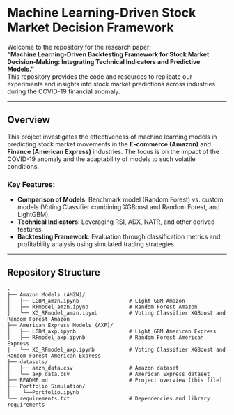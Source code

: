 # Machine Learning-Driven Stock Market Decision Framework

Welcome to the repository for the research paper:  
**“Machine Learning-Driven Backtesting Framework for Stock Market Decision-Making: Integrating Technical Indicators and Predictive Models.”**  
This repository provides the code and resources to replicate our experiments and insights into stock market predictions across industries during the COVID-19 financial anomaly.

---

## Overview

This project investigates the effectiveness of machine learning models in predicting stock market movements in the **E-commerce (Amazon)** and **Finance (American Express)** industries. The focus is on the impact of the COVID-19 anomaly and the adaptability of models to such volatile conditions.

### Key Features:
- **Comparison of Models**: Benchmark model (Random Forest) vs. custom models (Voting Classifier combining XGBoost and Random Forest, and LightGBM).
- **Technical Indicators**: Leveraging RSI, ADX, NATR, and other derived features.
- **Backtesting Framework**: Evaluation through classification metrics and profitability analysis using simulated trading strategies.

---

## Repository Structure

```plaintext
.
├── Amazon Models (AMZN)/
│   ├── LGBM_amzn.ipynb                # Light GBM Amazon
│   ├── RFmodel_amzn.ipynb             # Random Forest Amazon
│   └── XG_RFmodel_amzn.ipynb          # Voting Classifier XGBoost and Random Forest Amazon
├── American Express Models (AXP)/           
│   ├── LGBM_axp.ipynb                 # Light GBM American Express
│   ├── RFmodel_axp.ipynb              # Random Forest American Express
│   └── XG_RFmodel_axp.ipynb           # Voting Classifier XGBoost and Random Forest American Express
├── datasets/
│   ├── amzn_data.csv                  # Amazon dataset
│   └── axp_data.csv                   # American Express dataset
├── README.md                          # Project overview (this file)  
├── Portfolio Simulation/
│    └──Portfolio.ipynb
└── requirements.txt                   # Dependencies and library requirements  
